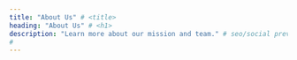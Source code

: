 ```yaml
---
title: "About Us" # <title>
heading: "About Us" # <h1>
description: "Learn more about our mission and team." # seo/social preview
# 
---
```

